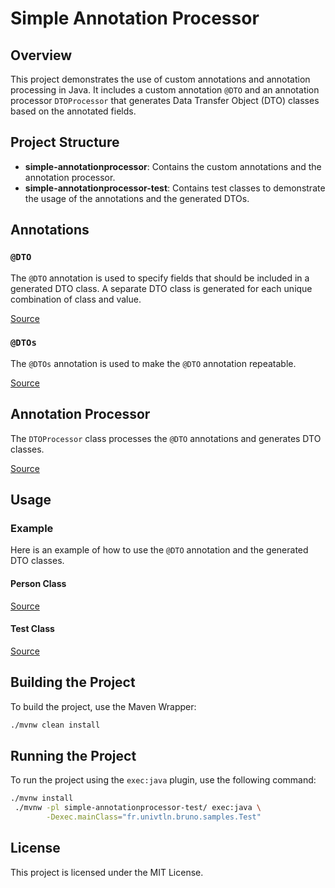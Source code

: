 # Simple Annotation Processor

## Overview

This project demonstrates the use of custom annotations and annotation processing in Java. It includes a custom annotation `@DTO` and an annotation processor `DTOProcessor` that generates Data Transfer Object (DTO) classes based on the annotated fields.

## Project Structure

- **simple-annotationprocessor**: Contains the custom annotations and the annotation processor.
- **simple-annotationprocessor-test**: Contains test classes to demonstrate the usage of the annotations and the generated DTOs.

## Annotations

### `@DTO`

The `@DTO` annotation is used to specify fields that should be included in a generated DTO class. A separate DTO class is generated for each unique combination of class and value.

[Source](simple-annotationprocessor/src/main/java/fr/univtln/bruno/samples/annotations/DTO.java)

### `@DTOs`

The `@DTOs` annotation is used to make the `@DTO` annotation repeatable.

[Source](simple-annotationprocessor/src/main/java/fr/univtln/bruno/samples/annotations/DTOs.java)

## Annotation Processor

The `DTOProcessor` class processes the `@DTO` annotations and generates DTO classes.

[Source](simple-annotationprocessor/src/main/java/fr/univtln/bruno/samples/annotations/DTOProcessor.java)

## Usage

### Example

Here is an example of how to use the `@DTO` annotation and the generated DTO classes.

#### Person Class

[Source](simple-annotationprocessor-test/src/main/java/fr/univtln/bruno/samples/Person.java)

#### Test Class

[Source](simple-annotationprocessor-test/src/main/java/fr/univtln/bruno/samples/Test.java)

## Building the Project

To build the project, use the Maven Wrapper:

```sh
./mvnw clean install
```

## Running the Project

To run the project using the `exec:java` plugin, use the following command:

```sh
./mvnw install
 ./mvnw -pl simple-annotationprocessor-test/ exec:java \
        -Dexec.mainClass="fr.univtln.bruno.samples.Test"
```

## License

This project is licensed under the MIT License.
```